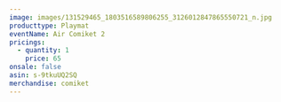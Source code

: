 ```yaml
---
image: images/131529465_1803516589806255_3126012847865550721_n.jpg
producttype: Playmat
eventName: Air Comiket 2
pricings:
  - quantity: 1
    price: 65
onsale: false
asin: s-9tkuUQ2SQ
merchandise: comiket
---
```

